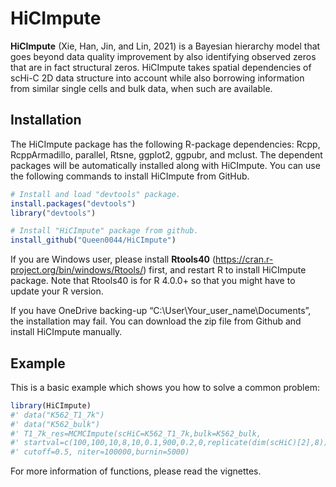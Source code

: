 
<!-- README.md is generated from README.Rmd. Please edit that file -->

# HiCImpute

<!-- badges: start -->

<!-- badges: end -->

**HiCImpute** (Xie, Han, Jin, and Lin, 2021) is a Bayesian hierarchy
model that goes beyond data quality improvement by also identifying
observed zeros that are in fact structural zeros. HiCImpute takes
spatial dependencies of scHi-C 2D data structure into account while also
borrowing information from similar single cells and bulk data, when such
are available.

## Installation

The HiCImpute package has the following R-package dependencies: Rcpp,
RcppArmadillo, parallel, Rtsne, ggplot2, ggpubr, and mclust. The
dependent packages will be automatically installed along with HiCImpute.
You can use the following commands to install HiCImpute from GitHub.

``` r
# Install and load "devtools" package. 
install.packages("devtools")
library("devtools")

# Install "HiCImpute" package from github.
install_github("Queen0044/HiCImpute")
```

If you are Windows user, please install **Rtools40**
(<https://cran.r-project.org/bin/windows/Rtools/>) first, and restart R
to install HiCImpute package. Note that Rtools40 is for R 4.0.0+ so that
you might have to update your R version.

If you have OneDrive backing-up “C:\\User\\Your\_user\_name\\Documents”,
the installation may fail. You can download the zip file from Github and
install HiCImpute manually.

## Example

This is a basic example which shows you how to solve a common problem:

``` r
library(HiCImpute)
#' data("K562_T1_7k")
#' data("K562_bulk")
#' T1_7k_res=MCMCImpute(scHiC=K562_T1_7k,bulk=K562_bulk,
#' startval=c(100,100,10,8,10,0.1,900,0.2,0,replicate(dim(scHiC)[2],8)),n=61,mc.cores = 1,
#' cutoff=0.5, niter=100000,burnin=5000)
```

For more information of functions, please read the vignettes.
